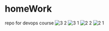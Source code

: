 # homeWork
repo for devops course
![3 2](https://github.com/user-attachments/assets/0dd0356c-5630-4911-840c-a6bb45ead6fa)
![3 1](https://github.com/user-attachments/assets/27454013-5824-48a8-8d3d-368e24461b31)
![2 2](https://github.com/user-attachments/assets/a6163dd5-781d-4bac-ae25-13593dffeadf)
![2 1](https://github.com/user-attachments/assets/5096c05a-8677-4323-a0cf-2aa921f91677)
